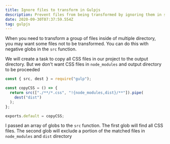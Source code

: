 ```yaml
---
title: Ignore files to transform in Gulpjs
description: Prevent files from being transformed by ignoring them in src globs
date: 2020-09-30T07:37:59.554Z
tag: gulpjs
---
```

When you need to transform a group of files inside of multiple directory, you may want some files not to be transformed. You can do this with negative globs in the `src` function.

We will create a task to copy all CSS files in our project to the output directory. But we don't want CSS files in `node_modules` and output directory to be proceeded

```javascript
const { src, dest } = require("gulp");

const copyCSS = () => {
  return src(["./**/*.css", "!{node_modules,dist}/**"]).pipe(
    dest("dist")
  );
};

exports.default = copyCSS;

```

I passed an array of globs to the `src` function. The first glob will find all CSS files. The second glob will exclude a portion of the matched files in `node_modules` and `dist` directory